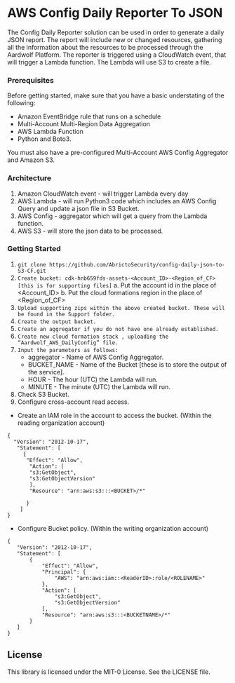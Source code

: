 
# AWS Config Daily Reporter To JSON
 
The Config Daily Reporter solution can be used in order to generate a daily JSON report.
The report will include new or changed resources, gathering all the information about the resources to be processed through the Aardwolf Platform.
The reporter is triggered using a CloudWatch event, that will trigger a Lambda function. The Lambda will use S3 to create a file.

### Prerequisites
Before getting started, make sure that you have a basic understating of the following:
* Amazon EventBridge rule that runs on a schedule
* Multi-Account Multi-Region Data Aggregation
* AWS Lambda Function
* Python and Boto3.

You must also have a pre-configured Multi-Account AWS Config Aggregator and Amazon S3.

### Architecture
1. Amazon CloudWatch event - will trigger Lambda every day
2. AWS Lambda - will run Python3 code which includes an AWS Config Query and update a json file in S3 Bucket.
3. AWS Config - aggregator which will get a query from the Lambda function.
4. AWS S3 - will store the json data to be processed.

### Getting Started

1. ```git clone https://github.com/AbrictoSecurity/config-daily-json-to-S3-CF.git```
2. ```Create bucket: cdk-hnb659fds-assets-<Account_ID>-<Region_of_CF> [this is for supporting files]```
     a. Put the account id in the place of <Account_ID>
     b. Put the cloud formations region in the place of <Region_of_CF>
3. ```Upload supporting zips within the above created bucket. These will be found in the Support folder.```
4. ```Create the output bucket.```
5. ```Create an aggregator if you do not have one already established.```
6. ```Create new cloud formation stack , uploading the “Aardwolf_AWS_DailyConfig” file.```
7. ``` Input the parameters as follows:   ``` 
    * aggregator - Name of AWS Config Aggregator.
    * BUCKET_NAME - Name of the Bucket [these is to store the output of the service].
    * HOUR - The hour (UTC) the Lambda will run.
    * MINUTE - The minute (UTC) the Lambda will run.
8. Check S3 Bucket.
9. Configure cross-account read access. 
      
* Create an IAM role in the account to access the bucket. (Within the reading organization account)
```
{
  "Version": "2012-10-17",
   "Statement": [
     {
      "Effect": "Allow",
       "Action": [
       "s3:GetObject",
       "s3:GetObjectVersion"
       ],
       "Resource": "arn:aws:s3:::<BUCKET>/*"

      }
    ]
} 
```

 * Configure Bucket policy. (Within the writing organization account)
   
 ```
{
    "Version": "2012-10-17",
    "Statement": [
        {
            "Effect": "Allow",
            "Principal": {
                "AWS": "arn:aws:iam::<ReaderID>:role/<ROLENAME>"
            },
            "Action": [
                "s3:GetObject",
                "s3:GetObjectVersion"
            ],
            "Resource": "arn:aws:s3:::<BUCKETNAME>/*"
        }
    ]
} 
```

## License
This library is licensed under the MIT-0 License. See the LICENSE file.
